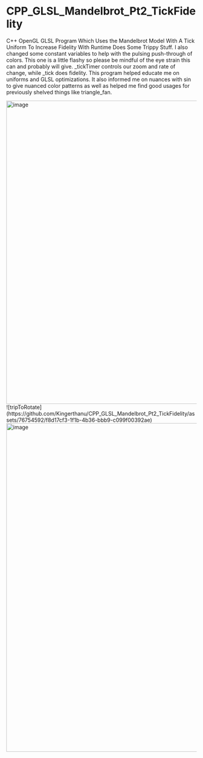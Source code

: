 # CPP_GLSL_Mandelbrot_Pt2_TickFidelity
C++ OpenGL GLSL Program Which Uses the Mandelbrot Model With A Tick Uniform To Increase Fidelity With Runtime Does Some Trippy Stuff. I also 
changed some constant variables to help with the pulsing push-through of colors. This one is a little flashy so please
be mindful of the eye strain this can and probably will give. _tickTimer controls our zoom and rate of change, while _tick does
fidelity. 
This program helped educate me on uniforms and GLSL optimizations. It also informed me on nuances with sin to give nuanced color patterns
as well as helped me find good usages for previously shelved things like triangle_fan.

<img width="802" alt="image" src="https://github.com/Kingerthanu/CPP_GLSL_Mandelbrot_Pt2_TickFidelity/assets/76754592/3caa73f5-4712-4f1e-a48f-891cabed6b5e">
![tripToRotate](https://github.com/Kingerthanu/CPP_GLSL_Mandelbrot_Pt2_TickFidelity/assets/76754592/f8d17cf3-1f1b-4b36-bbb9-c099f00392ae)
<img width="869" alt="image" src="https://github.com/Kingerthanu/CPP_GLSL_Mandelbrot_Pt2_TickFidelity/assets/76754592/765f912a-b866-47c3-917c-ceaa2fe1f2f4">

